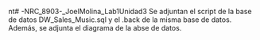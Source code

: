 nt# -NRC_8903-_JoelMolina_Lab1Unidad3
Se adjuntan el script de la base de datos DW_Sales_Music.sql y el .back de la misma base de datos. Además, se adjunta el diagrama de la abse de datos.
